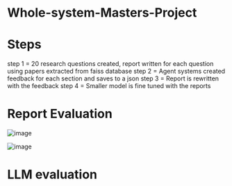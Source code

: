# Whole-system-Masters-Project


# Steps

step 1 = 20 research questions created, report written for each question using papers extracted from faiss database
step 2 = Agent systems created feedback for each section and saves to a json 
step 3 = Report is rewritten with the feedback
step 4 = Smaller model is fine tuned with the reports

# Report Evaluation

![image](https://github.com/user-attachments/assets/b1ad2aa7-c1cc-4a69-829b-4ccde9c74a92)


![image](https://github.com/user-attachments/assets/ff800367-c48c-41e6-9cbf-692e40ae1ecf)


# LLM evaluation




